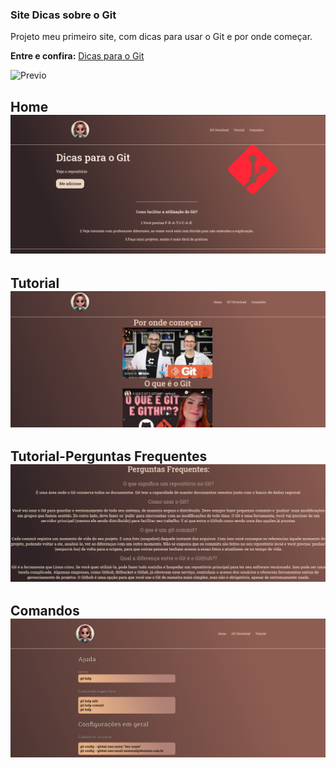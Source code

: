 ### Site Dicas sobre o Git
 Projeto meu primeiro site, com dicas para usar o Git e por onde começar.

**Entre e confira:** [Dicas para o Git](https://app.netlify.com/sites/site-dicas-git/deploys)

![Previo](img/dicasgit.gif) 


## Home![pagina1](img/home.png)
## Tutorial![pagina2](img/tutorial.png)
##  Tutorial-Perguntas Frequentes![pagina2](img/turorial2.png)
## Comandos![pagina2](img/comandos.png)